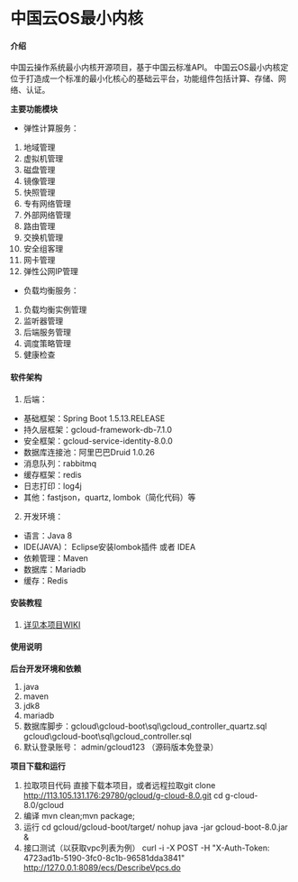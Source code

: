 # 中国云OS最小内核

#### 介绍
中国云操作系统最小内核开源项目，基于中国云标准API。
中国云OS最小内核定位于打造成一个标准的最小化核心的基础云平台，功能组件包括计算、存储、网络、认证。
 
**主要功能模块** 
- 弹性计算服务：

1. 地域管理
2. 虚拟机管理
3. 磁盘管理
4. 镜像管理
5. 快照管理
6. 专有网络管理
7. 外部网络管理
8. 路由管理
9. 交换机管理
10. 安全组客理
11. 网卡管理
12. 弹性公网IP管理

- 负载均衡服务：

1. 负载均衡实例管理
2. 监听器管理
3. 后端服务管理
4. 调度策略管理
5. 健康检查


#### 软件架构
1. 后端：
- 基础框架：Spring Boot 1.5.13.RELEASE
- 持久层框架：gcloud-framework-db-7.1.0
- 安全框架：gcloud-service-identity-8.0.0
- 数据库连接池：阿里巴巴Druid 1.0.26
- 消息队列：rabbitmq
- 缓存框架：redis
- 日志打印：log4j
- 其他：fastjson，quartz, lombok（简化代码）等

2. 开发环境：
- 语言：Java 8
- IDE(JAVA)： Eclipse安装lombok插件 或者 IDEA
- 依赖管理：Maven
- 数据库：Mariadb
- 缓存：Redis


#### 安装教程

1. [详见本项目WIKI](https://github.com/lihangqi/Mini-Kernel/wiki/%E4%BA%91%E6%93%8D%E4%BD%9C%E7%B3%BB%E7%BB%9F%E6%9C%80%E6%96%B0%E5%86%85%E6%A0%B8%E7%BC%96%E8%AF%91%E9%83%A8%E7%BD%B2)

#### 使用说明

 **后台开发环境和依赖** 

1. java
2. maven
3. jdk8
4. mariadb
5. 数据库脚步：gcloud\gcloud-boot\sql\gcloud_controller_quartz.sql gcloud\gcloud-boot\sql\gcloud_controller.sql
6. 默认登录账号： admin/gcloud123 （源码版本免登录）


 **项目下载和运行** 
1. 拉取项目代码
直接下载本项目，或者远程拉取git clone http://113.105.131.176:29780/gcloud/g-cloud-8.0.git
cd g-cloud-8.0/gcloud
2. 编译
mvn clean;mvn package;
3. 运行
cd  gcloud/gcloud-boot/target/
nohup java -jar gcloud-boot-8.0.jar &
4. 接口测试（以获取vpc列表为例）
curl -i -X POST -H "X-Auth-Token: 4723ad1b-5190-3fc0-8c1b-96581dda3841" http://127.0.0.1:8089/ecs/DescribeVpcs.do
